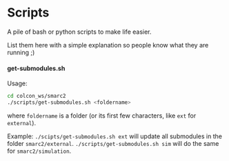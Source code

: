 # Scripts
A pile of bash or python scripts to make life easier.

List them here with a simple explanation so people know what they are running ;)

#### get-submodules.sh
Usage:
```bash
cd colcon_ws/smarc2
./scripts/get-submodules.sh <foldername>
```
where `foldername` is a folder (or its first few characters, like `ext` for `external`).

Example: `./scipts/get-submodules.sh ext` will update all submodules in the folder `smarc2/external`. `./scripts/get-submodules.sh sim` will do the same for `smarc2/simulation`.
